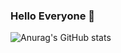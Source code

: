 ### Hello Everyone 👋

![Anurag's GitHub stats](https://github-readme-stats.vercel.app/api?davidvillard=anuraghazra&show_icons=true&theme=transparent)
